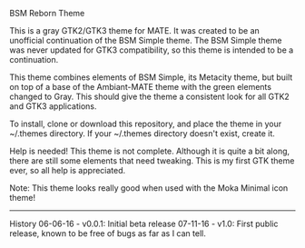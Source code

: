 BSM Reborn Theme

This is a gray GTK2/GTK3 theme for MATE. It was created to be an unofficial continuation of the BSM Simple theme. The BSM Simple theme was never updated for GTK3 compatibility, so this theme is intended to be a continuation.

This theme combines elements of BSM Simple, its Metacity theme, but built on top of a base of the Ambiant-MATE theme with the green elements changed to Gray. This should give the theme a consistent look for all GTK2 and GTK3 applications.

To install, clone or download this repository, and place the theme in your ~/.themes directory. If your ~/.themes directory doesn't exist, create it.

Help is needed! This theme is not complete. Although it is quite a bit along, there are still some elements that need tweaking. This is my first GTK theme ever, so all help is appreciated.

Note: This theme looks really good when used with the Moka Minimal icon theme!

---
History
06-06-16 - v0.0.1: Initial beta release
07-11-16 - v1.0: First public release, known to be free of bugs as far as I can tell.
